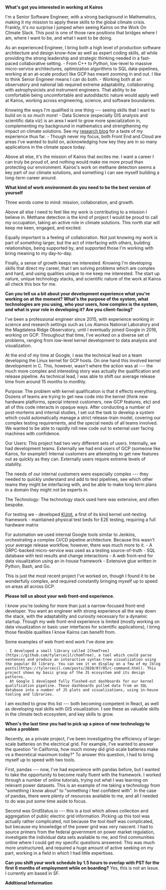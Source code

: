**What's got you interested in working at Kairos**

I'm a Senior Software Engineer, with a strong background in Mathematics, making it my mission to apply these skills to the global climate crisis. Frankly, it's no surprise I jumped when seeing Kairos on the Work On Climate Slack. This post is one of those rare positions that bridges where I am, where I want to be, and what I want to be doing.

As an experienced Engineer, I bring both a high level of production software architecture and design know-how as well as expert coding skills, all while providing the strong leadership and strategic thinking needed in a fast-paced collaborative setting.
    - From C++ to Python, low-level to massive micro-service architectures, optimization algorithms to SQL data-pipelines, working at an at-scale product like GCP has meant zooming in and out. I like to think Senior Engineer means I can do both.
    - Working both at an observatory and national lab required extreme adaptability, collaborating with astrophysicists and instrument engineers. That ability to be comfortable being uncomfortable and autodidactic nature would apply well at Kairos, working across engineering, science, and software boundaries.

Knowing the ways I'm qualified is one thing --- seeing skills that I want to build on is so much more!
    - Data Science (especially GIS analysis and scientific data viz) is an area I want to grow more specialization in, complementing my background in mathematics and strengthening my impact on climate solutions. See my [research blog](https://tylercecil.com/posts/2020/05/10/bessel.html) for a taste of my experience thus far.
    - Though never my focus, both Front End and Cloud are areas I've wanted to build on, acknowledging how key they are in so many applications in the climate space today.

Above all else, it's the mission of Kairos that excites me. I want a career I can truly be proud of, and nothing would make me more proud than protecting our environment. Kairos's work on methane detection seems a key part of our climate solutions, and something I can see myself building a long-term career around.

**What kind of work environment do you need to be the best version of
yourself**

Three words come to mind: mission, collaboration, and growth.

Above all else I need to feel like my work is contributing to a mission I believe in. Methane detection is the kind of project I would be proud to call my occupation, taking an active role in climate solutions. This north star will keep me keen, engaged, and excited.

Equally important is a feeling of collaboration. Not just knowing my work is part of something larger, but the act of interfacing with others, building relationships, being supported by, and supported those I'm working with bring meaning to my day-to-day.

Finally, a sense of growth keeps me interested. Knowing I'm developing skills that direct my career, that I am solving problems which are complex and hard, and using qualities unique to me keep me interested. The start up nature, unique technology stacks, and scientific nature of the work at Kairos all check this box for me.

**Can you tell us a bit about your development experience what you're working
on at the moment? What's the purpose of the system, what technologies are you
using, who your users, how complex is the system, and what is your role in
developing it? Are you client-facing?**

I've been a professional engineer since 2015, with experience working in science and research settings such as Los Alamos National Laboratory and the Magdalena Ridge Observatory, until I eventually joined Google in 2016, working on GCP. Throughout that time, I've worked on a diverse set of problems, ranging from low-level kernel development to data analysis and visualization.

At the end of my time at Google, I was the technical lead on a team developing the Linux kernel for GCP hosts. On one hand this involved kernel development in C. This, however, wasn't where the action was at --- the much more complex and interesting story was actually the qualification and release pipeline. As technical lead, I was able to shift our average release time from around 15 months to monthly.

Purpose:
The problem with kernel qualification is that it effects everything. Dozens of teams are trying to get new code into the kernel (think new hardware platforms, special interest customers, new GCP features, etc) and all of this code interacts in opaque ways. After conducting a number of post-mortems and internal studies, I set out the task to develop a system which could automatically manage a strict release-train model, covering our complex testing requirements, and the special needs of all teams involved. We wanted to be able to rapidly roll new code out to external user facing machines with confidence.

Our Users:
This project had two very different sets of users. Internally, we had development teams. Externally we had end users of GCP (someone like Kairos, for example!) Internal customers are attempting to get new features out as quickly as they can. Externally users require extreme levels of stability.

The needs of our internal customers were especially complex --- they needed to quickly understand and add to test pipelines, see which other teams they might be interfacing with, and be able to make long term plans in a domain they might not be experts in.

The Technology:
The technology stack used here was extensive, and often bespoke.

For testing we
    - developed [KUnit](https://www.kernel.org/doc/html/latest/dev-tools/kunit/index.html), a first of its kind kernel unit-testing framework
    - maintained physical test beds for E2E testing, requiring a full hardware matrix

For automation we used internal Google tools similar to Jenkins, orchestrating a complex CI/CD pipeline architecture. Because this wasn't your average release workflow, however, there was much more to it.
    - A GRPC-backed micro-service was used as a testing source-of-truth
    - SQL database with test results and change interactions
    - A web front-end for data visualization using an in-house framework
    - Extensive glue written in Python, Bash, and Go.

This is just the most recent project I've worked on, though I found it to be wonderfully complex, and required constantly bringing myself up to speed on areas all across GCP.

**Please tell us about your web front-end experience.**

I know you're looking for more than just a narrow-focused front-end developer. You want an engineer with strong experience all the way down the stack, with the adaptability and curiosity necessary for a dynamic startup. Though my web front-end experience is limited (mostly working on data visualization or basic user interfaces for scientific applications), I bring those flexible qualities I know Kairos can benefit from.

Some examples of web front-end work I've done are:

    - I developed a small library called [ChomTree](https://github.com/tylercecil/chomTree), a tool which could parse sentences and produce an interactive syntax-tree visualization using the popular D3 library. You can see it on display on a few of my [blog posts](https://tylercecil.com/posts/2020/07/05/c-command.html). This project shows my basic grasp of the JS ecosystem and its design patterns.
    - At Google I developed fully fleshed-out dashboards for our kernel qualification pipeline. These dashboards pulled data from an SQL database into a number of JS plots and visualizations, using in-house tooling and libraries.

I am excited to grow this list --- both becoming competent in React, as well as developing real skills with GIS visualization. I see these as valuable skills in the climate tech ecosystem, and key skills to grow.

**When's the last time you had to pick up a piece of new technology to solve a
problem**

Recently, as a private project, I've been investigating the efficiency of large-scale batteries on the electrical grid. For example, I've wanted to answer the question "in California, how much money did grid-scale batteries make vs a theoretical maximum today?" To answer this question, I had to bring myself up to speed with two tools.

First, pandas --- now, I've had experience with pandas before, but I wanted to take the opportunity to become really fluent with the framework. I worked through a number of online tutorials, trying out what I was learning on relevant power datasets. This is an example of me taking a technology from "something I know about" to "something I feel confident with". In the case of pandas, there were plenty of resources available to me, and all I needed to do was put some time aside to focus.

Second was GridStatus.io --- this is a tool which allows collection and aggregation of public electric grid information. Picking up this tool was actually rather complicated, not because the tool itself was complicated, but because my knowledge of the power grid was very nascent. I had to source primers from the federal government on power market regulation, investigate the individual data sets available to me, and find communities online where I could get my specific questions answered. This was much more unstructured, and required a huge amount of active seeking on my part, working in a field in which I had little expertises.

**Can you shift your work schedule by 1.5 hours to overlap with PST for the
first 6 months of employment while on boarding?**
Yes, this is not an issue. I currently am based in SF.

**Additional Information**

